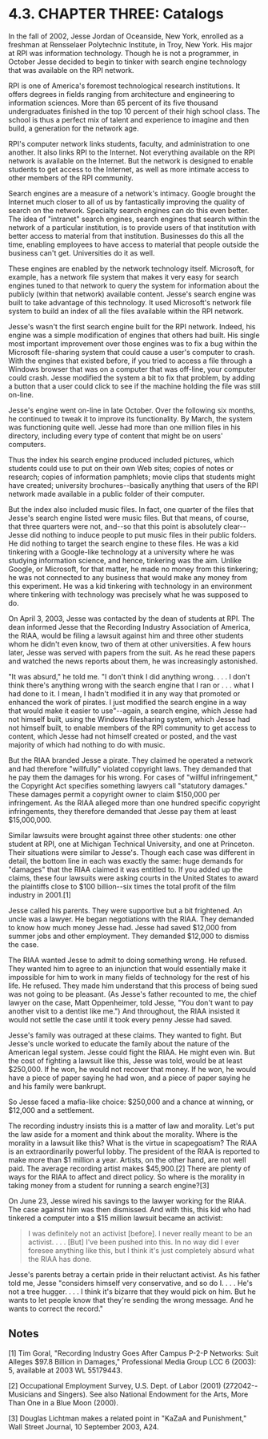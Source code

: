 # 4.3\. CHAPTER THREE: Catalogs

In the fall of 2002, Jesse Jordan of Oceanside, New York, enrolled as a freshman at Rensselaer Polytechnic Institute, in Troy, New York. His major at RPI was information technology. Though he is not a programmer, in October Jesse decided to begin to tinker with search engine technology that was available on the RPI network.

RPI is one of America's foremost technological research institutions. It offers degrees in fields ranging from architecture and engineering to information sciences. More than 65 percent of its five thousand undergraduates finished in the top 10 percent of their high school class. The school is thus a perfect mix of talent and experience to imagine and then build, a generation for the network age.

RPI's computer network links students, faculty, and administration to one another. It also links RPI to the Internet. Not everything available on the RPI network is available on the Internet. But the network is designed to enable students to get access to the Internet, as well as more intimate access to other members of the RPI community.

Search engines are a measure of a network's intimacy. Google brought the Internet much closer to all of us by fantastically improving the quality of search on the network. Specialty search engines can do this even better. The idea of "intranet" search engines, search engines that search within the network of a particular institution, is to provide users of that institution with better access to material from that institution. Businesses do this all the time, enabling employees to have access to material that people outside the business can't get. Universities do it as well.

These engines are enabled by the network technology itself. Microsoft, for example, has a network file system that makes it very easy for search engines tuned to that network to query the system for information about the publicly (within that network) available content. Jesse's search engine was built to take advantage of this technology. It used Microsoft's network file system to build an index of all the files available within the RPI network.

Jesse's wasn't the first search engine built for the RPI network. Indeed, his engine was a simple modification of engines that others had built. His single most important improvement over those engines was to fix a bug within the Microsoft file-sharing system that could cause a user's computer to crash. With the engines that existed before, if you tried to access a file through a Windows browser that was on a computer that was off-line, your computer could crash. Jesse modified the system a bit to fix that problem, by adding a button that a user could click to see if the machine holding the file was still on-line.

Jesse's engine went on-line in late October. Over the following six months, he continued to tweak it to improve its functionality. By March, the system was functioning quite well. Jesse had more than one million files in his directory, including every type of content that might be on users' computers.

Thus the index his search engine produced included pictures, which students could use to put on their own Web sites; copies of notes or research; copies of information pamphlets; movie clips that students might have created; university brochures--basically anything that users of the RPI network made available in a public folder of their computer.

But the index also included music files. In fact, one quarter of the files that Jesse's search engine listed were music files. But that means, of course, that three quarters were not, and--so that this point is absolutely clear--Jesse did nothing to induce people to put music files in their public folders. He did nothing to target the search engine to these files. He was a kid tinkering with a Google-like technology at a university where he was studying information science, and hence, tinkering was the aim. Unlike Google, or Microsoft, for that matter, he made no money from this tinkering; he was not connected to any business that would make any money from this experiment. He was a kid tinkering with technology in an environment where tinkering with technology was precisely what he was supposed to do.

On April 3, 2003, Jesse was contacted by the dean of students at RPI. The dean informed Jesse that the Recording Industry Association of America, the RIAA, would be filing a lawsuit against him and three other students whom he didn't even know, two of them at other universities. A few hours later, Jesse was served with papers from the suit. As he read these papers and watched the news reports about them, he was increasingly astonished.

"It was absurd," he told me. "I don't think I did anything wrong. . . . I don't think there's anything wrong with the search engine that I ran or . . . what I had done to it. I mean, I hadn't modified it in any way that promoted or enhanced the work of pirates. I just modified the search engine in a way that would make it easier to use"--again, a search engine, which Jesse had not himself built, using the Windows filesharing system, which Jesse had not himself built, to enable members of the RPI community to get access to content, which Jesse had not himself created or posted, and the vast majority of which had nothing to do with music.

But the RIAA branded Jesse a pirate. They claimed he operated a network and had therefore "willfully" violated copyright laws. They demanded that he pay them the damages for his wrong. For cases of "willful infringement," the Copyright Act specifies something lawyers call "statutory damages." These damages permit a copyright owner to claim $150,000 per infringement. As the RIAA alleged more than one hundred specific copyright infringements, they therefore demanded that Jesse pay them at least $15,000,000.

Similar lawsuits were brought against three other students: one other student at RPI, one at Michigan Technical University, and one at Princeton. Their situations were similar to Jesse's. Though each case was different in detail, the bottom line in each was exactly the same: huge demands for "damages" that the RIAA claimed it was entitled to. If you added up the claims, these four lawsuits were asking courts in the United States to award the plaintiffs close to $100 billion--six times the total profit of the film industry in 2001.[1]

Jesse called his parents. They were supportive but a bit frightened. An uncle was a lawyer. He began negotiations with the RIAA. They demanded to know how much money Jesse had. Jesse had saved $12,000 from summer jobs and other employment. They demanded $12,000 to dismiss the case.

The RIAA wanted Jesse to admit to doing something wrong. He refused. They wanted him to agree to an injunction that would essentially make it impossible for him to work in many fields of technology for the rest of his life. He refused. They made him understand that this process of being sued was not going to be pleasant. (As Jesse's father recounted to me, the chief lawyer on the case, Matt Oppenheimer, told Jesse, "You don't want to pay another visit to a dentist like me.") And throughout, the RIAA insisted it would not settle the case until it took every penny Jesse had saved.

Jesse's family was outraged at these claims. They wanted to fight. But Jesse's uncle worked to educate the family about the nature of the American legal system. Jesse could fight the RIAA. He might even win. But the cost of fighting a lawsuit like this, Jesse was told, would be at least $250,000\. If he won, he would not recover that money. If he won, he would have a piece of paper saying he had won, and a piece of paper saying he and his family were bankrupt.

So Jesse faced a mafia-like choice: $250,000 and a chance at winning, or $12,000 and a settlement.

The recording industry insists this is a matter of law and morality. Let's put the law aside for a moment and think about the morality. Where is the morality in a lawsuit like this? What is the virtue in scapegoatism? The RIAA is an extraordinarily powerful lobby. The president of the RIAA is reported to make more than $1 million a year. Artists, on the other hand, are not well paid. The average recording artist makes $45,900.[2] There are plenty of ways for the RIAA to affect and direct policy. So where is the morality in taking money from a student for running a search engine?[3]

On June 23, Jesse wired his savings to the lawyer working for the RIAA. The case against him was then dismissed. And with this, this kid who had tinkered a computer into a $15 million lawsuit became an activist:

> I was definitely not an activist [before]. I never really meant to be an activist. . . . [But] I've been pushed into this. In no way did I ever foresee anything like this, but I think it's just completely absurd what the RIAA has done.

Jesse's parents betray a certain pride in their reluctant activist. As his father told me, Jesse "considers himself very conservative, and so do I. . . . He's not a tree hugger. . . . I think it's bizarre that they would pick on him. But he wants to let people know that they're sending the wrong message. And he wants to correct the record."

## Notes

[1] Tim Goral, "Recording Industry Goes After Campus P-2-P Networks: Suit Alleges $97.8 Billion in Damages," Professional Media Group LCC 6 (2003): 5, available at 2003 WL 55179443.

[2] Occupational Employment Survey, U.S. Dept. of Labor (2001) (27­2042--Musicians and Singers). See also National Endowment for the Arts, More Than One in a Blue Moon (2000).

[3] Douglas Lichtman makes a related point in "KaZaA and Punishment," Wall Street Journal, 10 September 2003, A24.
